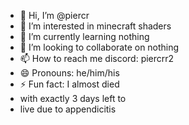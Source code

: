 - 👋 Hi, I’m @piercr
- 👀 I’m interested in minecraft shaders
- 🌱 I’m currently learning nothing
- 💞️ I’m looking to collaborate on nothing
- 📫 How to reach me discord: piercrr2
- 😄 Pronouns: he/him/his
- ⚡ Fun fact: I almost died
- with exactly 3 days left to
- live due to appendicitis 

<!---
piercr/piercr is a ✨ special ✨ repository because its `README.md` (this file) appears on your GitHub profile.
You can click the Preview link to take a look at your changes.
--->
